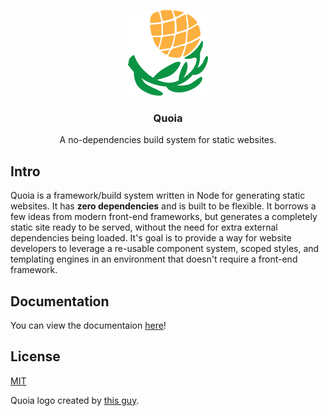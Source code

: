 <p align="center">
  <img src="./assets/quoia.png" alt="site-scan easily takes screenshots of websites">
</p>
<h3 align="center">Quoia</h3>
<p align="center">A no-dependencies build system for static websites.</p>

## Intro
Quoia is a framework/build system written in Node for generating static websites. It has **zero dependencies** and is built to be flexible. It borrows a few ideas from modern front-end frameworks, but generates a completely static site ready to be served, without the need for extra external dependencies being loaded. It's goal is to provide a way for website developers to leverage a re-usable component system, scoped styles, and templating engines in an environment that doesn't require a front-end framework.

## Documentation
You can view the documentaion [here](https://christopherwk210.github.io/quoia-documentation/)!

## License
[MIT](https://opensource.org/licenses/MIT)

Quoia logo created by [this guy](https://twitter.com/i_am_thirteen).
